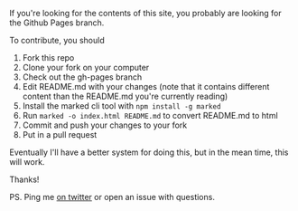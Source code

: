 If you're looking for the contents of this site, you probably are looking for the Github Pages branch.

To contribute, you should 

1. Fork this repo
2. Clone your fork on your computer
3. Check out the gh-pages branch
4. Edit README.md with your changes (note that it contains different content than the README.md you're currently reading)
5. Install the marked cli tool with `npm install -g marked`
6. Run `marked -o index.html README.md` to convert README.md to html
7. Commit and push your changes to your fork
8. Put in a pull request

Eventually I'll have a better system for doing this, but in the mean time, this will work.

Thanks!

PS. Ping me [on twitter](https://twitter.com/jimthedev) or open an issue with questions.
